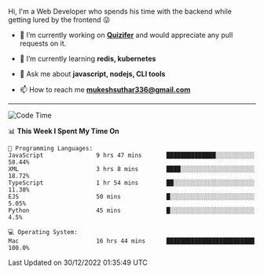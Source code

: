 Hi, I'm a Web Developer who spends his time with the backend while getting lured by the frontend 😜

- 🔭 I’m currently working on **[Quizifer](https://github.com/SutharMukesh/Quizifer/)** and would appreciate any pull requests on it.

- 🌱 I’m currently learning **redis, kubernetes**

- 💬 Ask me about **javascript, nodejs, CLI tools**

- 📫 How to reach me **mukeshsuthar336@gmail.com**

---
<!--START_SECTION:waka-->
![Code Time](http://img.shields.io/badge/Code%20Time-2%2C040%20hrs%2053%20mins-blue)

📊 **This Week I Spent My Time On** 

```text
💬 Programming Languages: 
JavaScript               9 hrs 47 mins       ██████████████░░░░░░░░░░░   58.44% 
XML                      3 hrs 8 mins        ████░░░░░░░░░░░░░░░░░░░░░   18.72% 
TypeScript               1 hr 54 mins        ██░░░░░░░░░░░░░░░░░░░░░░░   11.38% 
EJS                      50 mins             █░░░░░░░░░░░░░░░░░░░░░░░░   5.05% 
Python                   45 mins             █░░░░░░░░░░░░░░░░░░░░░░░░   4.5%

💻 Operating System: 
Mac                      16 hrs 44 mins      █████████████████████████   100.0%

```


 Last Updated on 30/12/2022 01:35:49 UTC
<!--END_SECTION:waka-->

